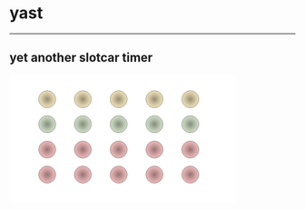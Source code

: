# yast
---

## yet another slotcar timer

![Christmas Tree](https://github.com/TurboB/yast/blob/master/pictures/demo_lights.gif "yast Christmas Tree")

